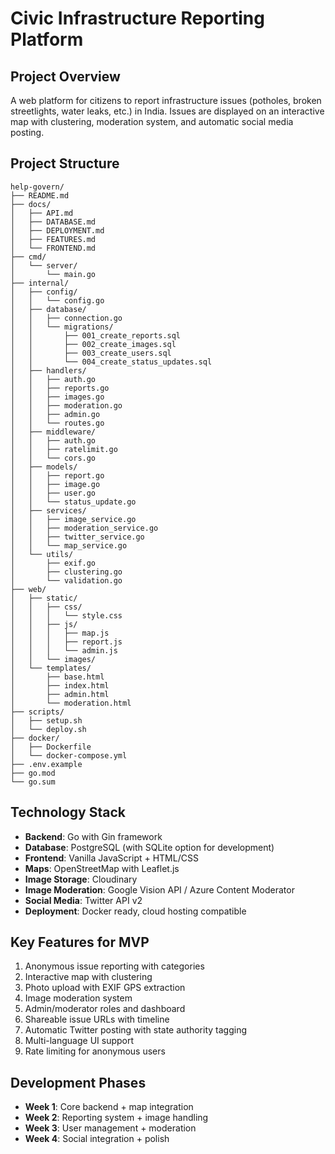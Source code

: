 # Civic Infrastructure Reporting Platform

## Project Overview

A web platform for citizens to report infrastructure issues (potholes, broken streetlights, water leaks, etc.) in India. Issues are displayed on an interactive map with clustering, moderation system, and automatic social media posting.

## Project Structure

```
help-govern/
├── README.md
├── docs/
│   ├── API.md
│   ├── DATABASE.md
│   ├── DEPLOYMENT.md
│   ├── FEATURES.md
│   └── FRONTEND.md
├── cmd/
│   └── server/
│       └── main.go
├── internal/
│   ├── config/
│   │   └── config.go
│   ├── database/
│   │   ├── connection.go
│   │   └── migrations/
│   │       ├── 001_create_reports.sql
│   │       ├── 002_create_images.sql
│   │       ├── 003_create_users.sql
│   │       └── 004_create_status_updates.sql
│   ├── handlers/
│   │   ├── auth.go
│   │   ├── reports.go
│   │   ├── images.go
│   │   ├── moderation.go
│   │   ├── admin.go
│   │   └── routes.go
│   ├── middleware/
│   │   ├── auth.go
│   │   ├── ratelimit.go
│   │   └── cors.go
│   ├── models/
│   │   ├── report.go
│   │   ├── image.go
│   │   ├── user.go
│   │   └── status_update.go
│   ├── services/
│   │   ├── image_service.go
│   │   ├── moderation_service.go
│   │   ├── twitter_service.go
│   │   └── map_service.go
│   └── utils/
│       ├── exif.go
│       ├── clustering.go
│       └── validation.go
├── web/
│   ├── static/
│   │   ├── css/
│   │   │   └── style.css
│   │   ├── js/
│   │   │   ├── map.js
│   │   │   ├── report.js
│   │   │   └── admin.js
│   │   └── images/
│   └── templates/
│       ├── base.html
│       ├── index.html
│       ├── admin.html
│       └── moderation.html
├── scripts/
│   ├── setup.sh
│   └── deploy.sh
├── docker/
│   ├── Dockerfile
│   └── docker-compose.yml
├── .env.example
├── go.mod
└── go.sum
```

## Technology Stack

- **Backend**: Go with Gin framework
- **Database**: PostgreSQL (with SQLite option for development)
- **Frontend**: Vanilla JavaScript + HTML/CSS
- **Maps**: OpenStreetMap with Leaflet.js
- **Image Storage**: Cloudinary
- **Image Moderation**: Google Vision API / Azure Content Moderator
- **Social Media**: Twitter API v2
- **Deployment**: Docker ready, cloud hosting compatible

## Key Features for MVP

1. Anonymous issue reporting with categories
2. Interactive map with clustering
3. Photo upload with EXIF GPS extraction
4. Image moderation system
5. Admin/moderator roles and dashboard
6. Shareable issue URLs with timeline
7. Automatic Twitter posting with state authority tagging
8. Multi-language UI support
9. Rate limiting for anonymous users

## Development Phases

- **Week 1**: Core backend + map integration
- **Week 2**: Reporting system + image handling
- **Week 3**: User management + moderation
- **Week 4**: Social integration + polish
